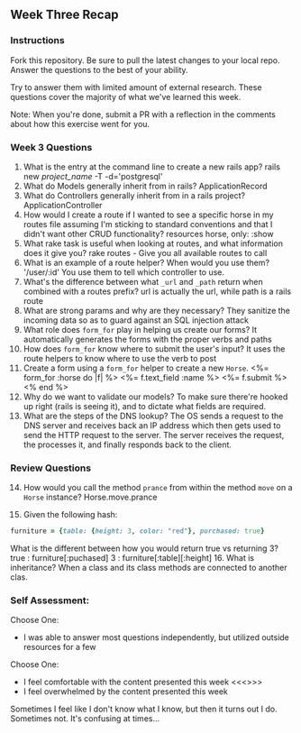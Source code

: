 ## Week Three Recap

### Instructions
Fork this repository. Be sure to pull the latest changes to your local repo. Answer the questions to the best of your ability.

Try to answer them with limited amount of external research. These questions cover the majority of what we've learned this week.

Note: When you're done, submit a PR with a reflection in the comments about how this exercise went for you.

### Week 3 Questions

1. What is the entry at the command line to create a new rails app?
rails new _project_name_ -T -d='postgresql'
2. What do Models generally inherit from in rails?
ApplicationRecord
3. What do Controllers generally inherit from in a rails project?
ApplicationController
4. How would I create a route if I wanted to see a specific horse in my routes file assuming I'm sticking to standard conventions and that I didn't want other CRUD functionality?
resources horse, only: :show
5. What rake task is useful when looking at routes, and what information does it give you?
rake routes - Give you all available routes to call
6. What is an example of a route helper? When would you use them?
'/user/:id' You use them to tell which controller to use.
7. What's the difference between what `_url` and `_path` return when combined with a routes prefix?
url is actually the url, while path is a rails route
8. What are strong params and why are they necessary?
They sanitize the incoming data so as to guard against an SQL injection attack
9. What role does `form_for` play in helping us create our forms?
It automatically generates the forms with the proper verbs and paths
10. How does `form_for` know where to submit the user's input?
    It uses the route helpers to know where to use the verb to post
11. Create a form using a `form_for` helper to create a new `Horse`. 
      <%= form_for :horse do |f| %>
        <%= f.text_field :name %>
        <%= f.submit %>
      <% end %>
12. Why do we want to validate our models?
    To make sure there're hooked up right (rails is seeing it), and to dictate what fields are required.
13. What are the steps of the DNS lookup?
    The OS sends a request to the DNS server and receives back an IP address which then gets used to send the HTTP request to the server. The server receives the request, the processes it, and finally responds back to the client.

### Review Questions
14. How would you call the method `prance` from within the method `move` on a `Horse` instance?
    Horse.move.prance
    
15. Given the following hash:

```ruby
furniture = {table: {height: 3, color: "red"}, purchased: true}
```
What is the different between how you would return true vs returning 3? 
true :  furniture[:puchased]
3 :  furniture[:table][:height]
16. What is inheritance?
  When a class and its class methods are connected to another clas.

### Self Assessment:
Choose One:
* I was able to answer most questions independently, but utilized outside resources for a few

Choose One:
* I feel comfortable with the content presented this week
<<<<Somewhere in here>>>>
* I feel overwhelmed by the content presented this week

Sometimes I feel like I don't know what I know, but then it turns out I do. Sometimes not. It's confusing at times...
